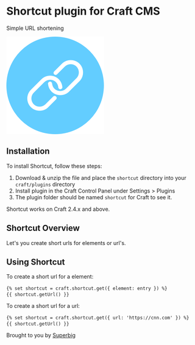 # Shortcut plugin for Craft CMS

Simple URL shortening

![Screenshot](resources/icon.png)

## Installation

To install Shortcut, follow these steps:

1. Download & unzip the file and place the `shortcut` directory into your `craft/plugins` directory
4. Install plugin in the Craft Control Panel under Settings > Plugins
5. The plugin folder should be named `shortcut` for Craft to see it.

Shortcut works on Craft 2.4.x and above.

## Shortcut Overview

Let's you create short urls for elements or url's.

## Using Shortcut

To create a short url for a element:
```twig
{% set shortcut = craft.shortcut.get({ element: entry }) %}
{{ shortcut.getUrl() }}
```

To create a short url for a url:
```twig
{% set shortcut = craft.shortcut.get({ url: 'https://cnn.com' }) %}
{{ shortcut.getUrl() }}
```

Brought to you by [Superbig](https://superbig.co)
